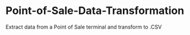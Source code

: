 # Point-of-Sale-Data-Transformation
Extract data from a Point of Sale terminal and transform to .CSV
